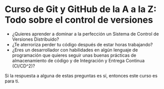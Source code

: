 # Curso de Git y GitHub de la A a la Z: Todo sobre el control de versiones

* ¿Quieres aprender a dominar a la perfección un Sistema de Control de Versiones Distribuido?
* ¿Te aterroriza perder tu código después de estar horas trabajando?
* ¿Eres un desarrollador con habilidades en algún lenguaje de programación que quieres seguir unas buenas prácticas de almacenamiento de código y de Integración y Entrega Continua (CI/CD^2)?

Si la respuesta a alguna de estas preguntas es sí, entonces este curso es para ti. 